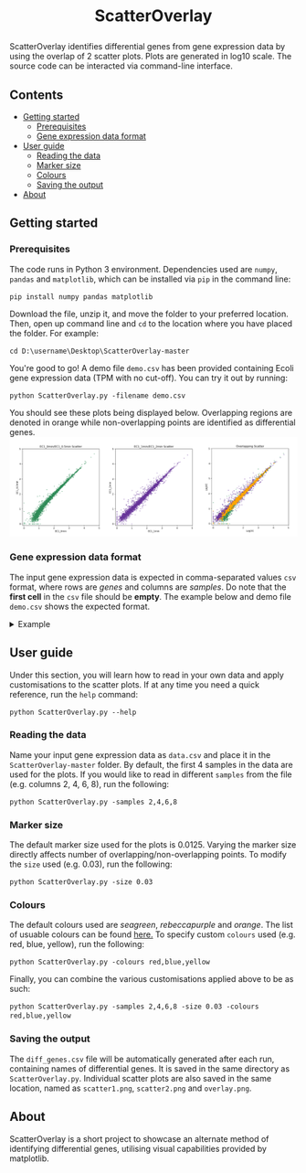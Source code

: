 <h1><p align="center"> ScatterOverlay </p></h1>

ScatterOverlay identifies differential genes from gene expression data by using the overlap of 2 scatter plots. Plots are generated in log10 scale. The source code can be interacted via command-line interface.

## Contents 
- [Getting started](#getting-started)</br>
  - [Prerequisites](#prerequisites)</br>
  - [Gene expression data format](#gene-expression-data-format)</br>
- [User guide](#user-guide)</br>
  - [Reading the data](#reading-the-data)</br>
  - [Marker size](#marker-size)</br>
  - [Colours](#colours)</br>
  - [Saving the output](#saving-the-output)</br>
- [About](#about)</br>


## Getting started

### Prerequisites
The code runs in Python 3 environment. Dependencies used are ```numpy```, ```pandas``` and ```matplotlib```, which can be installed via ```pip``` in the command line: </br>

```
pip install numpy pandas matplotlib
```

Download the file, unzip it, and move the folder to your preferred location. Then, open up command line and ```cd``` to the location where you have placed the folder. For example: </br>

```
cd D:\username\Desktop\ScatterOverlay-master
```

You're good to go! A demo file ```demo.csv``` has been provided containing Ecoli gene expression data (TPM with no cut-off). You can try it out by running: </br>

```
python ScatterOverlay.py -filename demo.csv
```

You should see these plots being displayed below. Overlapping regions are denoted in orange while non-overlapping points are identified as differential genes.
![alt text](https://github.com/SnowMelody/ScatterOverlay/blob/master/scatter.png)


### Gene expression data format
The input gene expression data is expected in comma-separated values ```csv``` format, where rows are *genes* and columns are *samples*. Do note that the **first cell** in the ```csv``` file should be **empty**. The example below and demo file ```demo.csv``` shows the expected format.  

<details>
<summary> Example </summary>
  
|       | S1  | S2  | S3  | ... |
|-------|-----|-----|-----|-----|   
| G1    | 2   | 7   | 3   | 2   |
| G2    | 4   | 6   | 2   | 0   |
| G3    | 0   | 5   | 0   | 0   |
| ..... | 3   | 2   | 1   | 2   |

</details>


## User guide
Under this section, you will learn how to read in your own data and apply customisations to the scatter plots. If at any time you need a quick reference, run the ```help``` command: </br>

```
python ScatterOverlay.py --help
```

### Reading the data
Name your input gene expression data as ```data.csv``` and place it in the ```ScatterOverlay-master``` folder. By default, the first 4 samples in the data are used for the plots. If you would like to read in different ```samples``` from the file (e.g. columns 2, 4, 6, 8), run the following: </br>

```
python ScatterOverlay.py -samples 2,4,6,8
```

### Marker size
The default marker size used for the plots is 0.0125. Varying the marker size directly affects number of overlapping/non-overlapping points. To modify the ```size``` used (e.g. 0.03), run the following:

```
python ScatterOverlay.py -size 0.03
```

### Colours
The default colours used are *seagreen*, *rebeccapurple* and *orange*. The list of usuable colours can be found 
[here.](https://matplotlib.org/3.1.0/gallery/color/named_colors.html)
To specify custom ```colours``` used (e.g. red, blue, yellow), run the following:

```
python ScatterOverlay.py -colours red,blue,yellow
```

Finally, you can combine the various customisations applied above to be as such:
```
python ScatterOverlay.py -samples 2,4,6,8 -size 0.03 -colours red,blue,yellow
```

### Saving the output
The ```diff_genes.csv``` file will be automatically generated after each run, containing names of differential genes. It is saved in the same directory as ```ScatterOverlay.py```. Individual scatter plots are also saved in the same location, named as ```scatter1.png```, ```scatter2.png``` and ```overlay.png```.

## About
ScatterOverlay is a short project to showcase an alternate method of identifying differential genes, utilising visual capabilities provided by matplotlib. 

